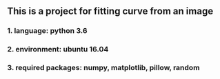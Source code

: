 ## This is a project for fitting curve from an image


### 1. language: python 3.6
### 2. environment: ubuntu 16.04
### 3. required packages: numpy, matplotlib, pillow, random

